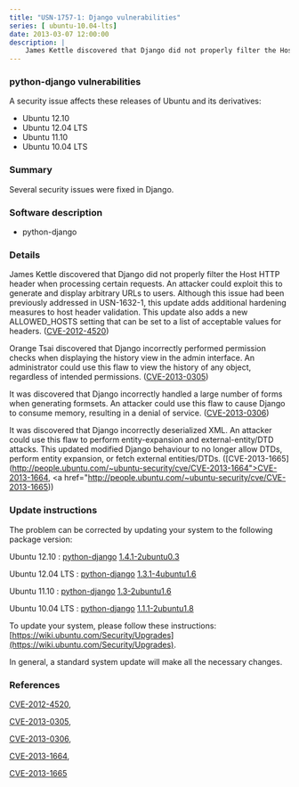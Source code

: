 ```yaml
---
title: "USN-1757-1: Django vulnerabilities"
series: [ ubuntu-10.04-lts]
date: 2013-03-07 12:00:00
description: |
    James Kettle discovered that Django did not properly filter the Host HTTP header when processing certain requests. An attacker could exploit this to generate and display arbitrary URLs to users. Although this issue had been previously addressed in USN-1632-1, this update adds additional hardening measures to host header validation. This update also adds a new ALLOWED_HOSTS setting that can be set to a list of acceptable values for headers. ([CVE-2012-4520](http://people.ubuntu.com/~ubuntu-security/cve/CVE-2012-4520))
--- 
```

 
 


### python-django vulnerabilities

A security issue affects these releases of Ubuntu and its derivatives:

* Ubuntu 12.10
* Ubuntu 12.04 LTS
* Ubuntu 11.10
* Ubuntu 10.04 LTS

### Summary

Several security issues were fixed in Django. 

### Software description

* python-django 

### Details

James Kettle discovered that Django did not properly filter the Host HTTP header when processing certain requests. An attacker could exploit this to generate and display arbitrary URLs to users. Although this issue had been previously addressed in USN-1632-1, this update adds additional hardening measures to host header validation. This update also adds a new ALLOWED_HOSTS setting that can be set to a list of acceptable values for headers. ([CVE-2012-4520](http://people.ubuntu.com/~ubuntu-security/cve/CVE-2012-4520))

Orange Tsai discovered that Django incorrectly performed permission checks when displaying the history view in the admin interface. An administrator could use this flaw to view the history of any object, regardless of intended permissions. ([CVE-2013-0305](http://people.ubuntu.com/~ubuntu-security/cve/CVE-2013-0305))

It was discovered that Django incorrectly handled a large number of forms when generating formsets. An attacker could use this flaw to cause Django to consume memory, resulting in a denial of service. ([CVE-2013-0306](http://people.ubuntu.com/~ubuntu-security/cve/CVE-2013-0306))

It was discovered that Django incorrectly deserialized XML. An attacker could use this flaw to perform entity-expansion and external-entity/DTD attacks. This updated modified Django behaviour to no longer allow DTDs, perform entity expansion, or fetch external entities/DTDs. ([CVE-2013-1665](http://people.ubuntu.com/~ubuntu-security/cve/CVE-2013-1664">CVE-2013-1664</a>, <a href="http://people.ubuntu.com/~ubuntu-security/cve/CVE-2013-1665)) 

### Update instructions

The problem can be corrected by updating your system to the following package version:

Ubuntu 12.10
 : [python-django](https://launchpad.net/ubuntu/+source/python-django) <span> [1.4.1-2ubuntu0.3](https://launchpad.net/ubuntu/+source/python-django/1.4.1-2ubuntu0.3) </span> 

Ubuntu 12.04 LTS
 : [python-django](https://launchpad.net/ubuntu/+source/python-django) <span> [1.3.1-4ubuntu1.6](https://launchpad.net/ubuntu/+source/python-django/1.3.1-4ubuntu1.6) </span> 

Ubuntu 11.10
 : [python-django](https://launchpad.net/ubuntu/+source/python-django) <span> [1.3-2ubuntu1.6](https://launchpad.net/ubuntu/+source/python-django/1.3-2ubuntu1.6) </span> 

Ubuntu 10.04 LTS
 : [python-django](https://launchpad.net/ubuntu/+source/python-django) <span> [1.1.1-2ubuntu1.8](https://launchpad.net/ubuntu/+source/python-django/1.1.1-2ubuntu1.8) </span> 

To update your system, please follow these instructions: [https://wiki.ubuntu.com/Security/Upgrades](https://wiki.ubuntu.com/Security/Upgrades).

In general, a standard system update will make all the necessary changes. 

### References

 
 [CVE-2012-4520](http://people.ubuntu.com/~ubuntu-security/cve/CVE-2012-4520), 

 [CVE-2013-0305](http://people.ubuntu.com/~ubuntu-security/cve/CVE-2013-0305), 

 [CVE-2013-0306](http://people.ubuntu.com/~ubuntu-security/cve/CVE-2013-0306), 

 [CVE-2013-1664](http://people.ubuntu.com/~ubuntu-security/cve/CVE-2013-1664), 

 [CVE-2013-1665](http://people.ubuntu.com/~ubuntu-security/cve/CVE-2013-1665)
 

